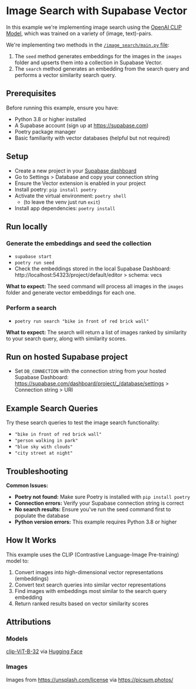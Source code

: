 # Image Search with Supabase Vector

In this example we're implementing image search using the [OpenAI CLIP Model](https://github.com/openai/CLIP), which was trained on a variety of (image, text)-pairs.

We're implementing two methods in the [`/image_search/main.py` file](/image_search/main.py):

1. The `seed` method generates embeddings for the images in the `images` folder and upserts them into a collection in Supabase Vector.
2. The `search` method generates an embedding from the search query and performs a vector similarity search query.

## Prerequisites

Before running this example, ensure you have:

- Python 3.8 or higher installed
- A Supabase account (sign up at https://supabase.com)
- Poetry package manager
- Basic familiarity with vector databases (helpful but not required)

## Setup

- Create a new project in your [Supabase dashboard](https://supabase.com/dashboard)
- Go to Settings > Database and copy your connection string
- Ensure the Vector extension is enabled in your project
- Install poetry: `pip install poetry`
- Activate the virtual environment: `poetry shell`
  - (to leave the venv just run `exit`)
- Install app dependencies: `poetry install`

## Run locally

### Generate the embeddings and seed the collection

- `supabase start`
- `poetry run seed`
- Check the embeddings stored in the local Supabase Dashboard: http://localhost:54323/project/default/editor > schema: vecs

**What to expect:** The seed command will process all images in the `images` folder and generate vector embeddings for each one.

### Perform a search

- `poetry run search "bike in front of red brick wall"`

**What to expect:** The search will return a list of images ranked by similarity to your search query, along with similarity scores.

## Run on hosted Supabase project

- Set `DB_CONNECTION` with the connection string from your hosted Supabase Dashboard: https://supabase.com/dashboard/project/_/database/settings > Connection string > URI

## Example Search Queries

Try these search queries to test the image search functionality:

- `"bike in front of red brick wall"`
- `"person walking in park"`
- `"blue sky with clouds"`
- `"city street at night"`

## Troubleshooting

**Common Issues:**

- **Poetry not found:** Make sure Poetry is installed with `pip install poetry`
- **Connection errors:** Verify your Supabase connection string is correct
- **No search results:** Ensure you've run the seed command first to populate the database
- **Python version errors:** This example requires Python 3.8 or higher

## How It Works

This example uses the CLIP (Contrastive Language-Image Pre-training) model to:

1. Convert images into high-dimensional vector representations (embeddings)
2. Convert text search queries into similar vector representations
3. Find images with embeddings most similar to the search query embedding
4. Return ranked results based on vector similarity scores

## Attributions

### Models

[clip-ViT-B-32](https://www.sbert.net/examples/applications/image-search/README.html) via [Hugging Face](https://huggingface.co/sentence-transformers/clip-ViT-B-32)

### Images

Images from https://unsplash.com/license via https://picsum.photos/
